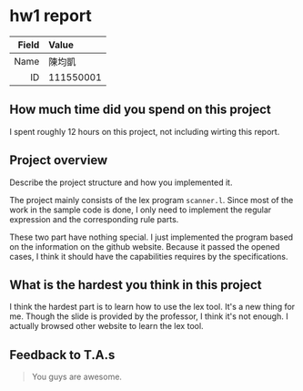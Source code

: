 # hw1 report

|Field|Value|
|-:|:-|
|Name|陳均凱|
|ID|111550001|

## How much time did you spend on this project

I spent roughly 12 hours on this project, not including wirting this report.

## Project overview

Describe the project structure and how you implemented it.

The project mainly consists of the lex program `scanner.l`. Since most of the work in the sample code is done, I only need to implement the regular expression and the corresponding rule parts.

These two part have nothing special. I just implemented the program based on the information on the github website. Because it passed the opened cases, I think it should have the capabilities requires by the specifications.

## What is the hardest you think in this project

I think the hardest part is to learn how to use the lex tool. It's a new thing for me. Though the slide is provided by the professor, I think it's not enough. I actually browsed other website to learn the lex tool.

## Feedback to T.A.s

> You guys are awesome.